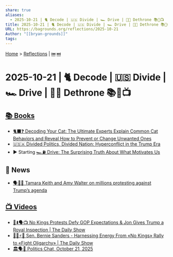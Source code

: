 ```yaml
---
share: true
aliases:
  - 2025-10-21 | 🐈 Decode | 🇺🇸 Divide | 🏎️ Drive | 🚫👑 Dethrone 📚📰📺
title: 2025-10-21 | 🐈 Decode | 🇺🇸 Divide | 🏎️ Drive | 🚫👑 Dethrone 📚📰📺
URL: https://bagrounds.org/reflections/2025-10-21
Author: "[[bryan-grounds]]"
tags:
---
```

[Home](../index.md) > [Reflections](./index.md) | [⏮️](./2025-10-20.md) [⏭️](./2025-10-22.md)  
# 2025-10-21 | 🐈 Decode | 🇺🇸 Divide | 🏎️ Drive | 🚫👑 Dethrone 📚📰📺  
## [📚 Books](../books/index.md)  
- [🐈‍⬛❓ Decoding Your Cat: The Ultimate Experts Explain Common Cat Behaviors and Reveal How to Prevent or Change Unwanted Ones](../books/decoding-your-cat-the-ultimate-experts-explain-common-cat-behaviors-and-reveal-how-to-prevent-or-change-unwanted-ones.md)  
- [🇺🇸⚔️ Divided Politics, Divided Nation: Hyperconflict in the Trump Era](../books/divided-politics-divided-nation-hyperconflict-in-the-trump-era.md)  
- ▶️ Starting [🏎️⛽ Drive: The Surprising Truth About What Motivates Us](../books/drive-the-surprising-truth-about-what-motivates-us.md)  
  
## 📰 News  
- [🗣️📢🚫 Tamara Keith and Amy Walter on millions protesting against Trump’s agenda](../videos/tamara-keith-and-amy-walter-on-millions-protesting-against-trumps-agenda.md)  
  
## [📺 Videos](../videos/index.md)  
- [👑⬇️🗣️📺 No Kings Protests Defy GOP Expectations & Jon Gives Trump a Royal Inspection | The Daily Show](../videos/no-kings-protests-defy-gop-expectations-jon-gives-trump-a-royal-inspection-the-daily-show.md)  
- [🚫👑⚡✊ Sen. Bernie Sanders - Harnessing Energy From «No Kings» Rally to «Fight Oligarchy» | The Daily Show](../videos/sen-bernie-sanders-harnessing-energy-from-no-kings-rally-to-fight-oligarchy-the-daily-show.md)  
- [🏛️🗣️📅 Politics Chat, October 21, 2025](../videos/politics-chat-october-21-2025.md)